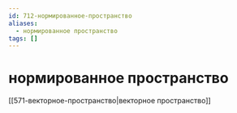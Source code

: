 ```yaml
---
id: 712-нормированное-пространство
aliases:
  - нормированное пространство
tags: []
---
```


# нормированное пространство
[[571-векторное-пространство|векторное пространство]]

